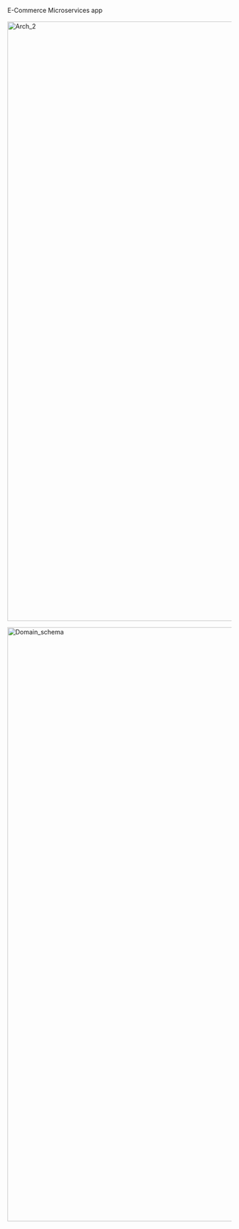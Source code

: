 E-Commerce Microservices app 
<br>
<br>
<img width="1347" alt="Arch_2" src="https://github.com/user-attachments/assets/31f32ae7-0f8e-4545-93af-4478da29b0fd" />


<img width="1335" alt="Domain_schema" src="https://github.com/user-attachments/assets/9fb9184a-ea3c-4a70-a174-0c7228e701d7" />

